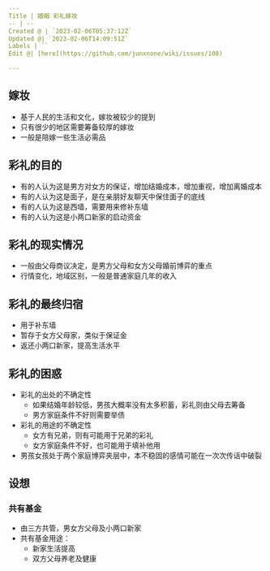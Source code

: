 ```yaml
---
Title | 婚姻 彩礼嫁妆
-- | --
Created @ | `2023-02-06T05:37:12Z`
Updated @| `2023-02-06T14:09:51Z`
Labels | ``
Edit @| [here](https://github.com/junxnone/wiki/issues/108)

---
```


## 嫁妆

- 基于人民的生活和文化，嫁妆被较少的提到
- 只有很少的地区需要筹备较厚的嫁妆
- 一般是陪嫁一些生活必需品


## 彩礼的目的
- 有的人认为这是男方对女方的保证，增加结婚成本，增加重视，增加离婚成本
- 有的人认为这是面子，是在亲朋好友聊天中保住面子的底线
- 有的人认为这是西墙，需要用来修补东墙
- 有的人认为这是小两口新家的启动资金



## 彩礼的现实情况

- 一般由父母商议决定，是男方父母和女方父母婚前博弈的重点
- 行情变化，地域区别，一般是普通家庭几年的收入



## 彩礼的最终归宿
- 用于补东墙
- 暂存于女方父母家，类似于保证金
- 返还小两口新家，提高生活水平


## 彩礼的困惑


- 彩礼的出处的不确定性
  - 如果结婚年龄较低，男孩大概率没有太多积蓄，彩礼则由父母去筹备
  - 男方家庭条件不好则需要举债
- 彩礼的用途的不确定性
  - 女方有兄弟，则有可能用于兄弟的彩礼
  - 女方家庭条件不好，也可能用于填补他用
- 男孩女孩处于两个家庭博弈夹层中，本不稳固的感情可能在一次次传话中破裂

## 设想

### 共有基金
- 由三方共管，男女方父母及小两口新家
- 共有基金用途：
  -   新家生活提高
  -   双方父母养老及健康



